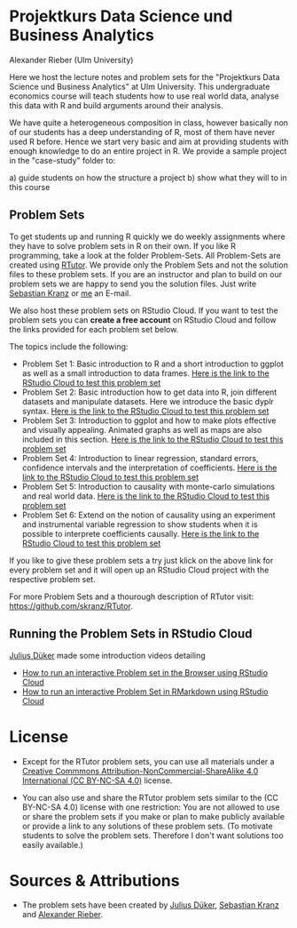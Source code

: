 # Projektkurs Data Science und Business Analytics
Alexander Rieber (Ulm University)

Here we host the lecture notes and problem sets for the "Projektkurs Data Science und Business Analytics" at Ulm University. This undergraduate economics course will teach students how to use real world data, analyse this data with R and build arguments around their analysis.

We have quite a heterogeneous composition in class, however basically non of our students has a deep understanding of R, most of them have never used R before. Hence we start very basic and aim at providing students with enough knowledge to do an entire project in R.
We provide a sample project in the "case-study" folder to:

a) guide students on how the structure a project
b) show what they will to in this course

## Problem Sets

To get students up and running R quickly we do weekly assignments where they have to solve problem sets in R on their own. If you like R programming, take a look at the folder Problem-Sets. All Problem-Sets are created using [RTutor](https://github.com/skranz/RTutor).
We provide only the Problem Sets and not the solution files to these problem sets. If you are an instructor and plan to build on our problem sets we are happy to send you the solution files. Just write [Sebastian Kranz](https://www.uni-ulm.de/mawi/mawi-wiwi/institut/mitarbeiter/skranz/) or [me](https://www.uni-ulm.de/mawi/stuko-wiwi/mitarbeiter/rieber/) an E-mail.

We also host these problem sets on RStudio Cloud. If you want to test the problem sets you can **create a free account** on RStudio Cloud and follow the links provided for each problem set below.

The topics include the following:

- Problem Set 1: Basic introduction to R and a short introduction to ggplot as well as a small introduction to data frames. [Here is the link to the RStudio Cloud to test this problem set](https://rstudio.cloud/project/1857656)
- Problem Set 2: Basic introduction how to get data into R, join different datasets and manipulate datasets. Here we introduce the basic dyplr syntax. [Here is the link to the RStudio Cloud to test this problem set](https://rstudio.cloud/project/1067683)
- Problem Set 3: Introduction to ggplot and how to make plots effective and visually appealing. Animated graphs as well as maps are also included in this section. [Here is the link to the RStudio Cloud to test this problem set](https://rstudio.cloud/project/1067712)
- Problem Set 4: Introduction to linear regression, standard errors, confidence intervals and the interpretation of coefficients. [Here is the link to the RStudio Cloud to test this problem set](https://rstudio.cloud/project/1067737)
- Problem Set 5: Introduction to causality with monte-carlo simulations and real world data. [Here is the link to the RStudio Cloud to test this problem set](https://rstudio.cloud/project/1067774)
- Problem Set 6: Extend on the notion of causality using an experiment and instrumental variable regression to show students when it is possible to interprete coefficients causally. [Here is the link to the RStudio Cloud to test this problem set](https://rstudio.cloud/project/)

If you like to give these problem sets a try just klick on the above link for every problem set and it will open up an RStudio Cloud project with the respective problem set.

For more Problem Sets and a thourough description of RTutor visit: https://github.com/skranz/RTutor.

## Running the Problem Sets in RStudio Cloud

[Julius Düker](https://github.com/juduke/) made some introduction videos detailing

- [How to run an interactive Problem set in the Browser using RStudio Cloud](https://cloudstore.uni-ulm.de/s/sbi8x8cjZtpn3q7)
- [How to run an interactive Problem Set in RMarkdown using RStudio Cloud](https://cloudstore.uni-ulm.de/s/sNxyBpB7Q9tZCzP)

# License

- Except for the RTutor problem sets, you can use all materials under a [Creative Commmons Attribution-NonCommercial-ShareAlike 4.0 International (CC BY-NC-SA 4.0)](https://ocw.mit.edu/terms/#cc) license.

- You can also use and share the RTutor problem sets similar to the (CC BY-NC-SA 4.0) license with one restriction: You are not allowed to use or share the problem sets if you make or plan to make publicly available or provide a link to any solutions of these problem sets. (To motivate students to solve the problem sets. Therefore I don't want solutions too easily available.)

# Sources & Attributions

- The problem sets have been created by [Julius Düker](https://github.com/juduke/), [Sebastian Kranz](https://github.com/skranz) and [Alexander Rieber](https://github.com/AlexRieber).
